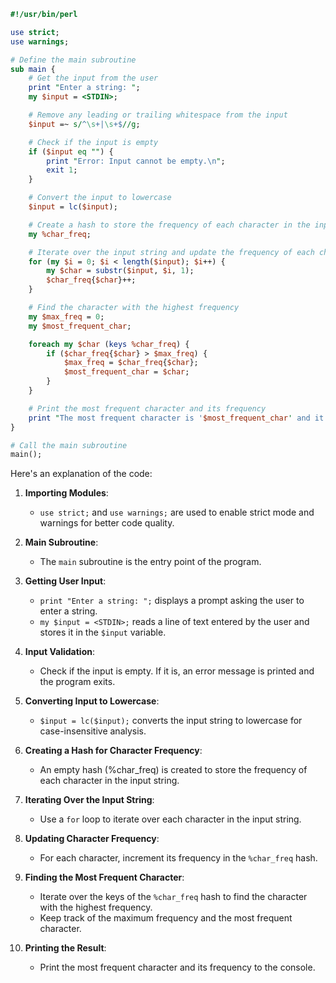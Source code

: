 ```perl
#!/usr/bin/perl

use strict;
use warnings;

# Define the main subroutine
sub main {
    # Get the input from the user
    print "Enter a string: ";
    my $input = <STDIN>;

    # Remove any leading or trailing whitespace from the input
    $input =~ s/^\s+|\s+$//g;

    # Check if the input is empty
    if ($input eq "") {
        print "Error: Input cannot be empty.\n";
        exit 1;
    }

    # Convert the input to lowercase
    $input = lc($input);

    # Create a hash to store the frequency of each character in the input
    my %char_freq;

    # Iterate over the input string and update the frequency of each character
    for (my $i = 0; $i < length($input); $i++) {
        my $char = substr($input, $i, 1);
        $char_freq{$char}++;
    }

    # Find the character with the highest frequency
    my $max_freq = 0;
    my $most_frequent_char;

    foreach my $char (keys %char_freq) {
        if ($char_freq{$char} > $max_freq) {
            $max_freq = $char_freq{$char};
            $most_frequent_char = $char;
        }
    }

    # Print the most frequent character and its frequency
    print "The most frequent character is '$most_frequent_char' and it appears $max_freq times.\n";
}

# Call the main subroutine
main();
```

Here's an explanation of the code:

1. **Importing Modules**:

   - `use strict;` and `use warnings;` are used to enable strict mode and warnings for better code quality.

2. **Main Subroutine**:

   - The `main` subroutine is the entry point of the program.

3. **Getting User Input**:

   - `print "Enter a string: ";` displays a prompt asking the user to enter a string.
   - `my $input = <STDIN>;` reads a line of text entered by the user and stores it in the `$input` variable.

4. **Input Validation**:

   - Check if the input is empty. If it is, an error message is printed and the program exits.

5. **Converting Input to Lowercase**:

   - `$input = lc($input);` converts the input string to lowercase for case-insensitive analysis.

6. **Creating a Hash for Character Frequency**:

   - An empty hash (%char_freq) is created to store the frequency of each character in the input string.

7. **Iterating Over the Input String**:

   - Use a `for` loop to iterate over each character in the input string.

8. **Updating Character Frequency**:

   - For each character, increment its frequency in the `%char_freq` hash.

9. **Finding the Most Frequent Character**:

   - Iterate over the keys of the `%char_freq` hash to find the character with the highest frequency.
   - Keep track of the maximum frequency and the most frequent character.

10. **Printing the Result**:

    - Print the most frequent character and its frequency to the console.